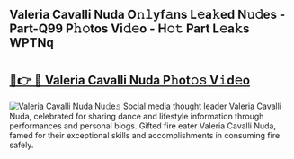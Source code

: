 ## Valeria Cavalli Nuda O𝚗𝚕yf𝚊ns L𝚎a𝚔ed N𝚞𝚍es - Part-Q99 P𝚑𝚘tos Vi𝚍𝚎o - H𝚘𝚝 Part L𝚎a𝚔s WPTNq

# <h2><a href="http://kf1fqq.oniu.top/?m=Valeria+Cavalli+Nuda">🔗👉 🔴 Valeria Cavalli Nuda P𝚑ot𝚘𝚜 V𝚒d𝚎o</a></h2>

[![Valeria Cavalli Nuda Nu𝚍e𝚜](https://i.imgur.com/0qMVB7G.gif)](http://kf1fqq.oniu.top/?m=Valeria+Cavalli+Nuda)
Social media thought leader Valeria Cavalli Nuda, celebrated for sharing dance and lifestyle information through performances and personal blogs. Gifted fire eater Valeria Cavalli Nuda, famed for their exceptional skills and accomplishments in consuming fire safely.  
